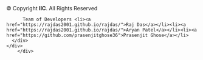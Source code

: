  <div class="copyright">
        &copy; Copyright <strong><span>IIC</span></strong>. All Rights Reserved
      </div>
      <div class="credits">
        
          Team of Developers <li><a href="https://rajdas2001.github.io/rajdas/">Raj Das</a></li><li><a href="https://rajdas2001.github.io/rajdas/">Aryan Patel</a></li><li><a href="https://github.com/prasenjitghose36">Prasenjit Ghose</a></li>
      </div>
    </div>
        </div>